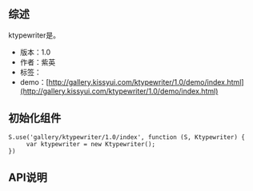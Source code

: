## 综述

ktypewriter是。

* 版本：1.0
* 作者：紫英
* 标签：
* demo：[http://gallery.kissyui.com/ktypewriter/1.0/demo/index.html](http://gallery.kissyui.com/ktypewriter/1.0/demo/index.html)

## 初始化组件

    S.use('gallery/ktypewriter/1.0/index', function (S, Ktypewriter) {
         var ktypewriter = new Ktypewriter();
    })

## API说明
